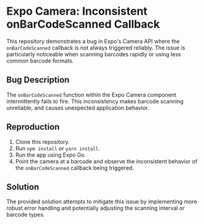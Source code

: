 # Expo Camera: Inconsistent onBarCodeScanned Callback

This repository demonstrates a bug in Expo's Camera API where the `onBarCodeScanned` callback is not always triggered reliably. The issue is particularly noticeable when scanning barcodes rapidly or using less common barcode formats.

## Bug Description

The `onBarCodeScanned` function within the Expo Camera component intermittently fails to fire. This inconsistency makes barcode scanning unreliable, and causes unexpected application behavior.

## Reproduction

1. Clone this repository.
2. Run `npm install` or `yarn install`.
3. Run the app using Expo Go.
4. Point the camera at a barcode and observe the inconsistent behavior of the `onBarCodeScanned` callback being triggered.

## Solution

The provided solution attempts to mitigate this issue by implementing more robust error handling and potentially adjusting the scanning interval or barcode types.